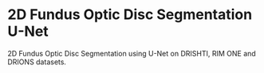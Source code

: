 # 2D Fundus Optic Disc Segmentation U-Net
2D Fundus Optic Disc Segmentation using U-Net on DRISHTI, RIM ONE and DRIONS datasets.
